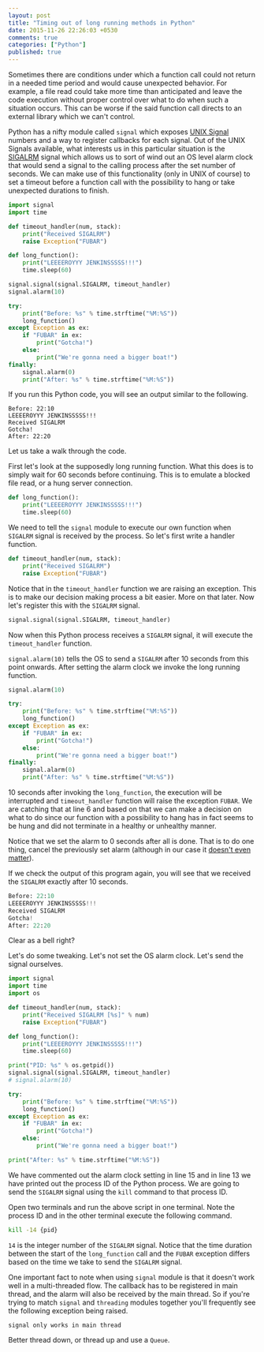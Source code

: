 ```yaml
---
layout: post
title: "Timing out of long running methods in Python"
date: 2015-11-26 22:26:03 +0530
comments: true
categories: ["Python"]
published: true
---
```


Sometimes there are conditions under which a function call could not return in a needed time period and would cause unexpected behavior. For example, a file read could take more time than anticipated and leave the code execution without proper control over what to do when such a situation occurs. This can be worse if the said function call directs to an external library which we can't control. 

Python has a nifty module called `signal` which exposes [UNIX Signal](https://en.wikipedia.org/wiki/Unix_signal#POSIX_signals) numbers and a way to register callbacks for each signal. Out of the UNIX Signals available, what interests us in this particular situation is the [SIGALRM](http://linux.die.net/man/2/alarm) signal which allows us to sort of wind out an OS level alarm clock that would send a signal to the calling process after the set number of seconds. We can make use of this functionality (only in UNIX of course) to set a timeout before a function call with the possibility to hang or take unexpected durations to finish.

```python
import signal
import time

def timeout_handler(num, stack):
    print("Received SIGALRM")
    raise Exception("FUBAR")

def long_function():
    print("LEEEEROYYY JENKINSSSSS!!!")
    time.sleep(60)

signal.signal(signal.SIGALRM, timeout_handler)
signal.alarm(10)

try:
    print("Before: %s" % time.strftime("%M:%S"))
    long_function()
except Exception as ex:
    if "FUBAR" in ex:
        print("Gotcha!")
    else:
        print("We're gonna need a bigger boat!")
finally:
    signal.alarm(0)
    print("After: %s" % time.strftime("%M:%S"))
```

If you run this Python code, you will see an output similar to the following. 

```
Before: 22:10
LEEEEROYYY JENKINSSSSS!!!
Received SIGALRM
Gotcha!
After: 22:20
```

Let us take a walk through the code. 

First let's look at the supposedly long running function. What this does is to simply wait for 60 seconds before continuing. This is to emulate a blocked file read, or a hung server connection.

```python
def long_function():
    print("LEEEEROYYY JENKINSSSSS!!!")
    time.sleep(60)
```

We need to tell the `signal` module to execute our own function when `SIGALRM` signal is received by the process. So let's first write a handler function. 

```python
def timeout_handler(num, stack):
    print("Received SIGALRM")
    raise Exception("FUBAR")
``` 

Notice that in the `timeout_handler` function we are raising an exception. This is to make our decision making process a bit easier. More on that later. Now let's register this with the `SIGALRM` signal.

```python
signal.signal(signal.SIGALRM, timeout_handler)
```

Now when this Python process receives a `SIGALRM` signal, it will execute the `timeout_handler` function. 

`signal.alarm(10)` tells the OS to send a `SIGALRM` after 10 seconds from this point onwards. After setting the alarm clock we invoke the long running function. 

```python
signal.alarm(10)

try:
    print("Before: %s" % time.strftime("%M:%S"))
    long_function()
except Exception as ex:
    if "FUBAR" in ex:
        print("Gotcha!")
    else:
        print("We're gonna need a bigger boat!")
finally:
    signal.alarm(0)
    print("After: %s" % time.strftime("%M:%S"))
```

10 seconds after invoking the `long_function`, the execution will be interrupted and `timeout_handler` function will raise the exception `FUBAR`. We are catching that at line 6 and based on that we can make a decision on what to do since our function with a possibility to hang has in fact seems to be hung and did not terminate in a healthy or unhealthy manner. 

Notice that we set the alarm to 0 seconds after all is done. That is to do one thing, cancel the previously set alarm (although in our case it [doesn't even matter](https://media.giphy.com/media/Vuw9m5wXviFIQ/giphy.gif)).

If we check the output of this program again, you will see that we received the `SIGALRM` exactly after 10 seconds.

```python
Before: 22:10
LEEEEROYYY JENKINSSSSS!!!
Received SIGALRM
Gotcha!
After: 22:20
```

Clear as a bell right?

Let's do some tweaking. Let's not set the OS alarm clock. Let's send the signal ourselves. 

```python
import signal
import time
import os

def timeout_handler(num, stack):
    print("Received SIGALRM [%s]" % num)
    raise Exception("FUBAR")

def long_function():
    print("LEEEEROYYY JENKINSSSSS!!!")
    time.sleep(60)

print("PID: %s" % os.getpid())
signal.signal(signal.SIGALRM, timeout_handler)
# signal.alarm(10)

try:
    print("Before: %s" % time.strftime("%M:%S"))
    long_function()
except Exception as ex:
    if "FUBAR" in ex:
        print("Gotcha!")
    else:
        print("We're gonna need a bigger boat!")

print("After: %s" % time.strftime("%M:%S"))
```

We have commented out the alarm clock setting in line 15 and in line 13 we have printed out the process ID of the Python process. We are going to send the `SIGALRM` signal using the `kill` command to that process ID.

Open two terminals and run the above script in one terminal. Note the process ID and in the other terminal execute the following command.

```bash
kill -14 {pid}
```

`14` is the integer number of the `SIGALRM` signal. Notice that the time duration between the start of the `long_function` call and the `FUBAR` exception differs based on the time we take to send the `SIGALRM` signal. 

One important fact to note when using `signal` module is that it doesn't work well in a multi-threaded flow. The callback has to be registered in main thread, and the alarm will also be received by the main thread. So if you're trying to match `signal` and `threading` modules together you'll frequently see the following exception being raised.

```
signal only works in main thread
```

Better thread down, or thread up and use a `Queue`. 